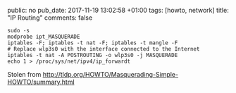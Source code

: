 public: no
pub_date: 2017-11-19 13:02:58 +01:00
tags: [howto, network]
title: "IP Routing"
comments: false

```
sudo -s
modprobe ipt_MASQUERADE
iptables -F; iptables -t nat -F; iptables -t mangle -F
# Replace wlp3s0 with the interface connected to the Internet
iptables -t nat -A POSTROUTING -o wlp3s0 -j MASQUERADE
echo 1 > /proc/sys/net/ipv4/ip_forwardt
```

Stolen from <http://tldp.org/HOWTO/Masquerading-Simple-HOWTO/summary.html>
